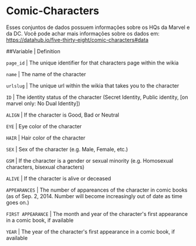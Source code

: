 # Comic-Characters
Esses conjuntos de dados possuem informações sobre os HQs da Marvel e da DC. Você pode achar mais informações sobre os dados em: https://datahub.io/five-thirty-eight/comic-characters#data

##Variable | Definition

`page_id` | The unique identifier for that characters page within the wikia

`name` | The name of the character

`urlslug` | The unique url within the wikia that takes you to the character

`ID` | The identity status of the character (Secret Identity, Public identity, [on marvel only: No Dual Identity])

`ALIGN` | If the character is Good, Bad or Neutral

`EYE` | Eye color of the character

`HAIR` | Hair color of the character

`SEX` | Sex of the character (e.g. Male, Female, etc.)

`GSM` | If the character is a gender or sexual minority (e.g. Homosexual characters, bisexual characters)

`ALIVE` | If the character is alive or deceased

`APPEARANCES` | The number of appareances of the character in comic books (as of Sep. 2, 2014. Number will become increasingly out of date as time goes on.)

`FIRST APPEARANCE` | The month and year of the character's first appearance in a comic book, if available

`YEAR` | The year of the character's first appearance in a comic book, if available

